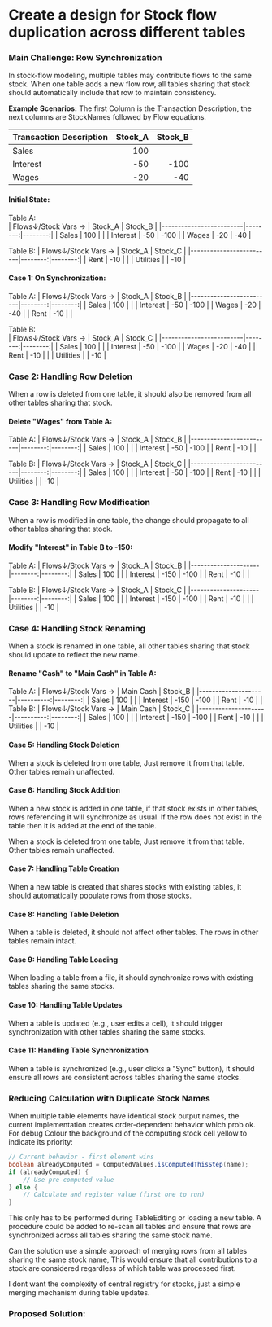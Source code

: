 # Create a design for Stock flow duplication across different tables

### Main Challenge: Row Synchronization

In stock-flow modeling, multiple tables may contribute flows to the same stock. When one table adds a new flow row, all tables sharing that stock should automatically include that row to maintain consistency.

**Example Scenarios:**
The first Column is the Transaction Description, the next columns are StockNames followed by Flow equations.

| Transaction Description | Stock_A | Stock_B |
|-------------------------|--------:|--------:|   
| Sales                   | 100     |         |
| Interest                | -50     | -100    |
| Wages                   | -20     | -40     |

#### Initial State:

Table A:      
| Flows↓/Stock Vars →     | Stock_A | Stock_B |
|-------------------------|--------:|--------:|
| Sales                   | 100     |         |
| Interest                | -50     | -100    |
| Wages                   | -20     | -40     |


Table B: 
| Flows↓/Stock Vars →     | Stock_A | Stock_C |
|-------------------------|--------:|--------:|
| Rent                    | -10     |         |
| Utilities               |         | -10     |


#### Case 1: On Synchronization:

Table A:
| Flows↓/Stock Vars →     | Stock_A | Stock_B |
|-------------------------|--------:|--------:|
| Sales                   | 100     |         |
| Interest                | -50     | -100    |
| Wages                   | -20     | -40     |
| Rent                    | -10     |         |


Table B:  
| Flows↓/Stock Vars →     | Stock_A | Stock_C |
|-------------------------|--------:|--------:|
| Sales                   | 100     |         |
| Interest                | -50     | -100    |
| Wages                   | -20     | -40     |
| Rent                    | -10     |         |
| Utilities               |         | -10     |

###  Case 2: Handling Row Deletion

When a row is deleted from one table, it should also be removed from all other tables sharing that stock.
#### Delete "Wages" from Table A:

Table A:
| Flows↓/Stock Vars →     | Stock_A | Stock_B |
|-------------------------|--------:|--------:|
| Sales                   | 100     |         |
| Interest                | -50     | -100    |
| Rent                    | -10     |         |

Table B:
| Flows↓/Stock Vars →     | Stock_A | Stock_C |
|-------------------------|--------:|--------:|
| Sales                   | 100     |         |
| Interest                | -50     | -100    |
| Rent                    | -10     |         |
| Utilities               |         | -10     |


### Case 3: Handling Row Modification

When a row is modified in one table, the change should propagate to all other tables sharing that stock.
#### Modify "Interest" in Table B to -150:

Table A:
| Flows↓/Stock Vars → | Stock_A | Stock_B |
|---------------------|--------:|--------:|
| Sales               | 100     |         |
| Interest            | -150    | -100    |
| Rent                | -10     |         |

Table B:
| Flows↓/Stock Vars → | Stock_A | Stock_C |
|---------------------|--------:|--------:|
| Sales               | 100     |         |
| Interest            | -150    | -100    |
| Rent                | -10     |         |
| Utilities           |         | -10     |


### Case 4: Handling Stock Renaming

When a stock is renamed in one table, all other tables sharing that stock should update to reflect the new name.
#### Rename "Cash" to "Main Cash" in Table A:
Table A:
| Flows↓/Stock Vars → | Main Cash | Stock_B |
|---------------------|----------:|--------:|
| Sales               | 100       |         |
| Interest            | -150      | -100    |
| Rent                | -10       |         |
Table B:
| Flows↓/Stock Vars → | Main Cash | Stock_C |
|---------------------|----------:|--------:|
| Sales               | 100       |         |
| Interest            | -150      | -100    |
| Rent                | -10       |         |
| Utilities           |           | -10     |


#### Case 5: Handling Stock Deletion

When a stock is deleted from one table, Just remove it from that table. Other tables remain unaffected.

#### Case 6: Handling Stock Addition

When a new stock is added in one table, if that stock exists in other tables, rows referencing it will synchronize as usual. If the row does not exist in the table then it is added at the end of the table.

When a stock is deleted from one table, Just remove it from that table. Other tables remain unaffected.
#### Case 7: Handling Table Creation

When a new table is created that shares stocks with existing tables, it should automatically populate rows from those stocks.


#### Case 8: Handling Table Deletion

When a table is deleted, it should not affect other tables. The rows in other tables remain intact.

#### Case 9: Handling Table Loading

When loading a table from a file, it should synchronize rows with existing tables sharing the same stocks.

#### Case 10: Handling Table Updates

When a table is updated (e.g., user edits a cell), it should trigger synchronization with other tables sharing the same stocks.

#### Case 11: Handling Table Synchronization

When a table is synchronized (e.g., user clicks a "Sync" button), it should ensure all rows are consistent across tables sharing the same stocks.





###  Reducing Calculation with Duplicate Stock Names
When multiple table elements have identical stock output names, the current implementation creates order-dependent behavior which prob ok. For debug Colour the background of the computing stock cell yellow to indicate its priority:

```java
// Current behavior - first element wins
boolean alreadyComputed = ComputedValues.isComputedThisStep(name);
if (alreadyComputed) {
    // Use pre-computed value
} else {
    // Calculate and register value (first one to run)
}
```

This only has to be performed during TableEditing or loading a new table. A procedure could be added to re-scan all tables and ensure that rows are synchronized across all tables sharing the same stock name. 

Can the solution use a simple approach of merging rows from all tables sharing the same stock name, This would ensure that all contributions to a stock are considered regardless of which table was processed first.

I dont want the complexity of central registry for stocks, just a simple merging mechanism during table updates.

### Proposed Solution:
